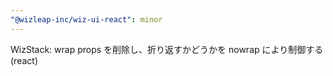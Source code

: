 ```yaml
---
"@wizleap-inc/wiz-ui-react": minor
---
```


WizStack: wrap props を削除し、折り返すかどうかを nowrap により制御する(react)
